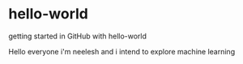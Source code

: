 # hello-world
getting started in GitHub with hello-world

Hello everyone
i'm neelesh and i intend to explore machine learning
